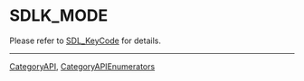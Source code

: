 # SDLK_MODE

Please refer to [SDL_KeyCode](SDL_KeyCode) for details.

----
[CategoryAPI](CategoryAPI), [CategoryAPIEnumerators](CategoryAPIEnumerators)

